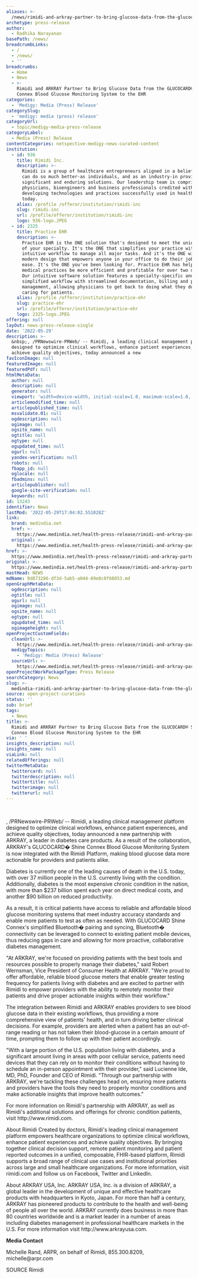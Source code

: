 ```yaml
---
aliases: >-
  /news/rimidi-and-arkray-partner-to-bring-glucose-data-from-the-glucocard-r-shine-connex-blood-glucose-monitoring-system-to-the-ehr
archetype: press-release
author:
  - Radhika Narayanan
basePath: /news/
breadcrumbLinks:
  - /
  - /news/
  - ''
breadcrumbs:
  - Home
  - News
  - >-
    Rimidi and ARKRAY Partner to Bring Glucose Data from the GLUCOCARD® Shine
    Connex Blood Glucose Monitoring System to the EHR
categories:
  - 'Medigy: Media (Press) Release'
categorySlug:
  - 'medigy: media (press) release'
categoryUrl:
  - topic/medigy-media-press-release
categoryLabel:
  - Media (Press) Release
contentCategories: netspective-medigy-news-curated-content
institution:
  - id: 936
    title: Rimidi Inc.
    description: >-
      Rimidi is a group of healthcare entrepreneurs aligned in a belief that we
      can do so much better-as individuals, and as an industry-in providing
      significant and enduring solutions. Our leadership team is comprised of
      physicians, bioengineers and business professionals credited with
      developing technologies and practices successfully used in healthcare
      today.
    alias: /profile /offeror/institution/rimidi-inc
    slug: rimidi-inc
    url: /profile/offeror/institution/rimidi-inc
    logo: 936-logo.JPEG
  - id: 2325
    title: Practice EHR
    description: >-
      Practice EHR is the ONE solution that's designed to meet the unique needs
      of your specialty. It's the ONE that simplifies your practice with an
      intuitive workflow to manage all major tasks. And it's the ONE with a
      modern design that empowers anyone in your office to do their job with
      ease. It's the ONE you've been looking for. Practice EHR has helped
      medical practices be more efficient and profitable for over two decades.
      Our intuitive software solution features a specialty-specific and
      simplified workflow with streamlined documentation, billing and practice
      management, allowing physicians to get back to doing what they do best
      caring for patients.
    alias: /profile /offeror/institution/practice-ehr
    slug: practice-ehr
    url: /profile/offeror/institution/practice-ehr
    logo: 2325-logo.JPEG
offering: null
layOut: news-press-release-single
date: '2022-05-29'
description: >-
  &nbsp;, /PRNewswire-PRWeb/ -- Rimidi, a leading clinical management platform
  designed to optimize clinical workflows, enhance patient experiences, and
  achieve quality objectives, today announced a new
favIconImage: null
featuredImage: null
featuredPdf: null
htmlMetaData:
  author: null
  description: null
  generator: null
  viewport: 'width=device-width, initial-scale=1.0, maximum-scale=1.0, user-scalable=0'
  articlemodified_time: null
  articlepublished_time: null
  msvalidate.01: null
  ogdescription: null
  ogimage: null
  ogsite_name: null
  ogtitle: null
  ogtype: null
  ogupdated_time: null
  ogurl: null
  yandex-verification: null
  robots: null
  fbapp_id: null
  oglocale: null
  fbadmins: null
  articlepublisher: null
  google-site-verification: null
  keywords: null
id: 13243
identifier: News
lastMod: '2022-05-29T17:04:02.551028Z'
link:
  brand: medindia.net
  href: >-
    https://www.medindia.net/health-press-release/rimidi-and-arkray-partner-to-bring-glucose-data-from-the-glucocard-shine-connex-blood-glucose-monitoring-system-to-the--582275-1.htm
  original: >-
    https://www.medindia.net/health-press-release/rimidi-and-arkray-partner-to-bring-glucose-data-from-the-glucocard-shine-connex-blood-glucose-monitoring-system-to-the--582275-1.htm
href: >-
  https://www.medindia.net/health-press-release/rimidi-and-arkray-partner-to-bring-glucose-data-from-the-glucocard-shine-connex-blood-glucose-monitoring-system-to-the--582275-1.htm
original: >-
  https://www.medindia.net/health-press-release/rimidi-and-arkray-partner-to-bring-glucose-data-from-the-glucocard-shine-connex-blood-glucose-monitoring-system-to-the--582275-1.htm
mastHead: NEWS
mdName: 0d873286-df3d-5ab5-a044-89e0c0f68053.md
openGraphMetaData:
  ogdescription: null
  ogtitle: null
  ogurl: null
  ogimage: null
  ogsite_name: null
  ogtype: null
  ogupdated_time: null
  ogimageheight: null
openProjectCustomFields:
  cleanUrl: >-
    https://www.medindia.net/health-press-release/rimidi-and-arkray-partner-to-bring-glucose-data-from-the-glucocard-shine-connex-blood-glucose-monitoring-system-to-the--582275-1.htm
  medigyTopics:
    - 'Medigy: Media (Press) Release'
  sourceUrl: >-
    https://www.medindia.net/health-press-release/rimidi-and-arkray-partner-to-bring-glucose-data-from-the-glucocard-shine-connex-blood-glucose-monitoring-system-to-the--582275-1.htm
openProjectWorkPackageType: Press Release
searchCategory: News
slug: >-
  medindia-rimidi-and-arkray-partner-to-bring-glucose-data-from-the-glucocard-r-shine-connex-blood-glucose-monitoring-system-to-the-ehr
source: open-project-curations
status: ''
sub: brief
tags:
  - News
title: >-
  Rimidi and ARKRAY Partner to Bring Glucose Data from the GLUCOCARD® Shine
  Connex Blood Glucose Monitoring System to the EHR
via: ' '
insights_description: null
insights_name: null
viaLink: null
relatedOfferings: null
twitterMetaData:
  twittercard: null
  twitterdescription: null
  twittertitle: null
  twitterimage: null
  twitterurl: null
---
```

<p>&nbsp;</p><p>, /PRNewswire-PRWeb/ -- Rimidi, a leading clinical management platform designed to optimize clinical workflows, enhance patient experiences, and achieve quality objectives, today announced a new partnership with ARKRAY, a leader in diabetes care products. As a result of the collaboration, ARKRAY's GLUCOCARD� Shine Connex Blood Glucose Monitoring System is now integrated with the Rimidi Platform, making blood glucose data more actionable for providers and patients alike.</p><p>Diabetes is currently one of the leading causes of death in the U.S. today, with over 37 million people in the U.S. currently living with the condition. Additionally, diabetes is the most expensive chronic condition in the nation, with more than $237 billion spent each year on direct medical costs, and another $90 billion on reduced productivity.</p><p>As a result, it is critical patients have access to reliable and affordable blood glucose monitoring systems that meet industry accuracy standards and enable more patients to test as often as needed. With GLUCOCARD Shine Connex's simplified Bluetooth� pairing and syncing, Bluetooth� connectivity can be leveraged to connect to existing patient mobile devices, thus reducing gaps in care and allowing for more proactive, collaborative diabetes management.</p><p>"At ARKRAY, we're focused on providing patients with the best tools and resources possible to properly manage their diabetes," said Robert Wernsman, Vice President of Consumer Health at ARKRAY. "We're proud to offer affordable, reliable blood glucose meters that enable greater testing frequency for patients living with diabetes and are excited to partner with Rimidi to empower providers with the ability to remotely monitor their patients and drive proper actionable insights within their workflow."</p><p>The integration between Rimidi and ARKRAY enables providers to see blood glucose data in their existing workflows, thus providing a more comprehensive view of patients' health, and in turn driving better clinical decisions. For example, providers are alerted when a patient has an out-of-range reading or has not taken their blood-glucose in a certain amount of time, prompting them to follow up with their patient accordingly.</p><p>"With a large portion of the U.S. population living with diabetes, and a significant amount living in areas with poor cellular service, patients need devices that they can rely on to monitor their conditions without having to schedule an in-person appointment with their provider," said Lucienne Ide, MD, PhD, Founder and CEO of Rimidi. "Through our partnership with ARKRAY, we're tackling these challenges head on, ensuring more patients and providers have the tools they need to properly monitor conditions and make actionable insights that improve health outcomes."</p><p>For more information on Rimidi's partnership with ARKRAY, as well as Rimidi's additional solutions and offerings for chronic condition patients, visit http://www.rimidi.com.</p><p>About Rimidi Created by doctors, Rimidi's leading clinical management platform empowers healthcare organizations to optimize clinical workflows, enhance patient experiences and achieve quality objectives. By bringing together clinical decision support, remote patient monitoring and patient reported outcomes in a unified, composable, FHIR-based platform, Rimidi supports a broad range of clinical use cases and institutional priorities across large and small healthcare organizations. For more information, visit rimidi.com and follow us on Facebook, Twitter and LinkedIn.</p><p>About ARKRAY USA, Inc. ARKRAY USA, Inc. is a division of ARKRAY, a global leader in the development of unique and effective healthcare products with headquarters in Kyoto, Japan. For more than half a century, ARKRAY has pioneered products to contribute to the health and well-being of people all over the world. ARKRAY currently does business in more than 80 countries worldwide and is a market leader in a number of areas including diabetes management in professional healthcare markets in the U.S. For more information visit http://www.arkrayusa.com.</p><p><strong>Media Contact</strong></p><p>Michelle Rand, ARPR, on behalf of Rimidi, 855.300.8209, michelle@arpr.com</p><p>SOURCE Rimidi</p>